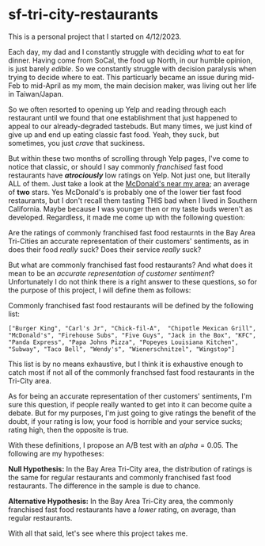 # sf-tri-city-restaurants

This is a personal project that I started on 4/12/2023.

Each day, my dad and I constantly struggle with deciding *what* to eat for dinner. Having come from SoCal, the food up North, in our humble opinion, is just barely *edible*. So we constantly struggle with decision paralysis when trying to decide where to eat. This particuarly became an issue during mid-Feb to mid-April as my mom, the main decision maker, was living out her life in Taiwan/Japan.

So we often resorted to opening up Yelp and reading through each restaurant until we found that one establishment that just happened to appeal to our already-degraded tastebuds. But many times, we just kind of give up and end up eating classic fast food. Yeah, they suck, but sometimes, you just *crave* that suckiness.

But within these two months of scrolling through Yelp pages, I've come to notice that classic, or should I say commonly *franchised* fast food restaurants have ***atrociously*** low ratings on Yelp. Not just one, but literally ALL of them. Just take a look at the [McDonald's near my area](https://www.yelp.com/search?find_desc=mcdonalds&find_loc=Newark%2C+CA+94560); an average of **two** stars. Yes McDonald's is probably one of the lower tier fast food restaurants, but I don't recall them tasting THIS bad when I lived in Southern California. Maybe because I was younger then or my taste buds weren't as developed. Regardless, it made me come up with the following question:

Are the ratings of commonly franchised fast food restaurnts in the Bay Area Tri-Cities an accurate representation of their customers' sentiments, as in does their food *really* suck? Does their service *really* suck?

But what are commonly franchised fast food restaurants? And what does it mean to be an *accurate representation of customer sentiment*? Unfortunately I do not think there is a right answer to these questions, so for the purpose of this project, I will define them as follows:

Commonly franchised fast food restaurants will be defined by the following list:

`["Burger King", "Carl's Jr", "Chick-fil-A",  "Chipotle Mexican Grill", "McDonald's",
                 "Firehouse Subs", "Five Guys", "Jack in the Box", "KFC", "Panda Express",
                 "Papa Johns Pizza", "Popeyes Louisiana Kitchen", "Subway", "Taco Bell",
                 "Wendy's", "Wienerschnitzel", "Wingstop"]`

This list is by no means exhaustive, but I think it is exhaustive enough to catch most if not all of the commonly franchsed fast food restaurants in the Tri-City area. 

As for being an accurate representation of ther customers' sentiments, I'm sure this question, if people really wanted to get into it can become quite a debate. But for my purposes, I'm just going to give ratings the benefit of the doubt, if your rating is low, your food is horrible and your service sucks; rating high, then the opposite is true.

With these definitions, I propose an A/B test with an $alpha=0.05$. The following are my hypotheses:

**Null Hypothesis:** In the Bay Area Tri-City area, the distribution of ratings is the same for regular restaurants and commonly franchised fast food restaurants. The difference in the sample is due to chance.

**Alternative Hypothesis:** In the Bay Area Tri-City area, the commonly franchised fast food restaurants have a *lower* rating, on average, than regular restaurants.

With all that said, let's see where this project takes me.